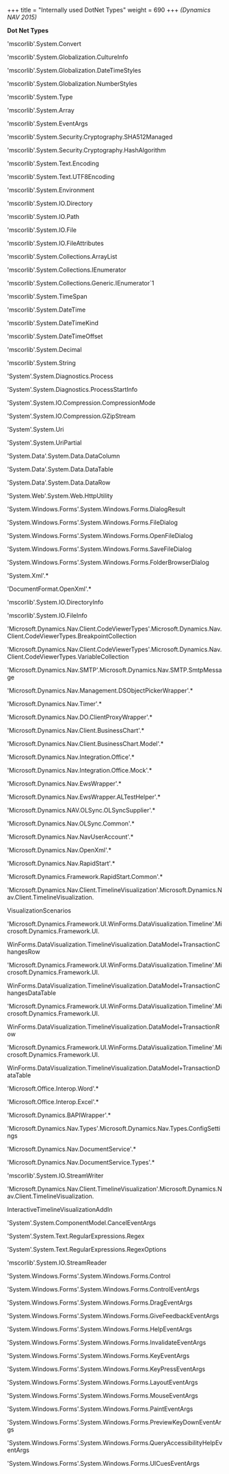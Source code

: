 +++
title = "Internally used DotNet Types"
weight = 690
+++
_(Dynamics NAV 2015)_

  
**Dot Net Types**

'mscorlib'.System.Convert

'mscorlib'.System.Globalization.CultureInfo

'mscorlib'.System.Globalization.DateTimeStyles

'mscorlib'.System.Globalization.NumberStyles

'mscorlib'.System.Type

'mscorlib'.System.Array

'mscorlib'.System.EventArgs

'mscorlib'.System.Security.Cryptography.SHA512Managed

'mscorlib'.System.Security.Cryptography.HashAlgorithm

'mscorlib'.System.Text.Encoding

'mscorlib'.System.Text.UTF8Encoding

'mscorlib'.System.Environment

'mscorlib'.System.IO.Directory

'mscorlib'.System.IO.Path

'mscorlib'.System.IO.File

'mscorlib'.System.IO.FileAttributes

'mscorlib'.System.Collections.ArrayList

'mscorlib'.System.Collections.IEnumerator

'mscorlib'.System.Collections.Generic.IEnumerator\`1

'mscorlib'.System.TimeSpan

'mscorlib'.System.DateTime

'mscorlib'.System.DateTimeKind

'mscorlib'.System.DateTimeOffset

'mscorlib'.System.Decimal

'mscorlib'.System.String

'System'.System.Diagnostics.Process

'System'.System.Diagnostics.ProcessStartInfo

'System'.System.IO.Compression.CompressionMode

'System'.System.IO.Compression.GZipStream

'System'.System.Uri

'System'.System.UriPartial

'System.Data'.System.Data.DataColumn

'System.Data'.System.Data.DataTable

'System.Data'.System.Data.DataRow

'System.Web'.System.Web.HttpUtility

'System.Windows.Forms'.System.Windows.Forms.DialogResult

'System.Windows.Forms'.System.Windows.Forms.FileDialog

'System.Windows.Forms'.System.Windows.Forms.OpenFileDialog

'System.Windows.Forms'.System.Windows.Forms.SaveFileDialog

'System.Windows.Forms'.System.Windows.Forms.FolderBrowserDialog

'System.Xml'.\*

'DocumentFormat.OpenXml'.\*

'mscorlib'.System.IO.DirectoryInfo

'mscorlib'.System.IO.FileInfo

'Microsoft.Dynamics.Nav.Client.CodeViewerTypes'.Microsoft.Dynamics.Nav.Client.CodeViewerTypes.BreakpointCollection

'Microsoft.Dynamics.Nav.Client.CodeViewerTypes'.Microsoft.Dynamics.Nav.Client.CodeViewerTypes.VariableCollection

'Microsoft.Dynamics.Nav.SMTP'.Microsoft.Dynamics.Nav.SMTP.SmtpMessage

'Microsoft.Dynamics.Nav.Management.DSObjectPickerWrapper'.\*

'Microsoft.Dynamics.Nav.Timer'.\*

'Microsoft.Dynamics.Nav.DO.ClientProxyWrapper'.\*

'Microsoft.Dynamics.Nav.Client.BusinessChart'.\*

'Microsoft.Dynamics.Nav.Client.BusinessChart.Model'.\*

'Microsoft.Dynamics.Nav.Integration.Office'.\*

'Microsoft.Dynamics.Nav.Integration.Office.Mock'.\*

'Microsoft.Dynamics.Nav.EwsWrapper'.\*

'Microsoft.Dynamics.Nav.EwsWrapper.ALTestHelper'.\*

'Microsoft.Dynamics.NAV.OLSync.OLSyncSupplier'.\*

'Microsoft.Dynamics.Nav.OLSync.Common'.\*

'Microsoft.Dynamics.Nav.NavUserAccount'.\*

'Microsoft.Dynamics.Nav.OpenXml'.\*

'Microsoft.Dynamics.Nav.RapidStart'.\*

'Microsoft.Dynamics.Framework.RapidStart.Common'.\*

'Microsoft.Dynamics.Nav.Client.TimelineVisualization'.Microsoft.Dynamics.Nav.Client.TimelineVisualization.

VisualizationScenarios

'Microsoft.Dynamics.Framework.UI.WinForms.DataVisualization.Timeline'.Microsoft.Dynamics.Framework.UI.

WinForms.DataVisualization.TimelineVisualization.DataModel+TransactionChangesRow

'Microsoft.Dynamics.Framework.UI.WinForms.DataVisualization.Timeline'.Microsoft.Dynamics.Framework.UI.

WinForms.DataVisualization.TimelineVisualization.DataModel+TransactionChangesDataTable

'Microsoft.Dynamics.Framework.UI.WinForms.DataVisualization.Timeline'.Microsoft.Dynamics.Framework.UI.

WinForms.DataVisualization.TimelineVisualization.DataModel+TransactionRow

'Microsoft.Dynamics.Framework.UI.WinForms.DataVisualization.Timeline'.Microsoft.Dynamics.Framework.UI.

WinForms.DataVisualization.TimelineVisualization.DataModel+TransactionDataTable

'Microsoft.Office.Interop.Word'.\*

'Microsoft.Office.Interop.Excel'.\*

'Microsoft.Dynamics.BAPIWrapper'.\*

'Microsoft.Dynamics.Nav.Types'.Microsoft.Dynamics.Nav.Types.ConfigSettings

'Microsoft.Dynamics.Nav.DocumentService'.\*

'Microsoft.Dynamics.Nav.DocumentService.Types'.\*

'mscorlib'.System.IO.StreamWriter

'Microsoft.Dynamics.Nav.Client.TimelineVisualization'.Microsoft.Dynamics.Nav.Client.TimelineVisualization.

InteractiveTimelineVisualizationAddIn

'System'.System.ComponentModel.CancelEventArgs

'System'.System.Text.RegularExpressions.Regex

'System'.System.Text.RegularExpressions.RegexOptions

'mscorlib'.System.IO.StreamReader

'System.Windows.Forms'.System.Windows.Forms.Control

'System.Windows.Forms'.System.Windows.Forms.ControlEventArgs

'System.Windows.Forms'.System.Windows.Forms.DragEventArgs

'System.Windows.Forms'.System.Windows.Forms.GiveFeedbackEventArgs

'System.Windows.Forms'.System.Windows.Forms.HelpEventArgs

'System.Windows.Forms'.System.Windows.Forms.InvalidateEventArgs

'System.Windows.Forms'.System.Windows.Forms.KeyEventArgs

'System.Windows.Forms'.System.Windows.Forms.KeyPressEventArgs

'System.Windows.Forms'.System.Windows.Forms.LayoutEventArgs

'System.Windows.Forms'.System.Windows.Forms.MouseEventArgs

'System.Windows.Forms'.System.Windows.Forms.PaintEventArgs

'System.Windows.Forms'.System.Windows.Forms.PreviewKeyDownEventArgs

'System.Windows.Forms'.System.Windows.Forms.QueryAccessibilityHelpEventArgs

'System.Windows.Forms'.System.Windows.Forms.UICuesEventArgs
